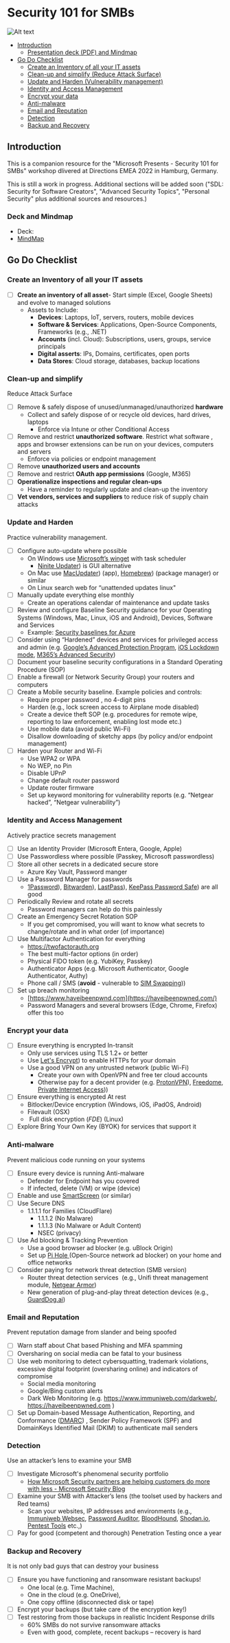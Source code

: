 # Security 101 for SMBs
![Alt text](media/security101titleslide.png?raw=true "Title slide")
- [Introduction](#introduction)
	- [Presentation deck (PDF) and Mindmap](#deck-and-mindmap)
- [Go Do Checklist](#go-do-checklist)
    + [Create an Inventory of all your IT assets](#create-an-inventory-of-all-your-it-assets)
    + [Clean-up and simplify (Reduce Attack Surface)](#clean-up-and-simplify)
    + [Update and Harden (Vulnerability management)](#update-and-harden)
    + [Identity and Access Management](#identity-and-access-management)
    + [Encrypt your data](#encrypt-your-data)
    + [Anti-malware](#anti-malware)
    + [Email and Reputation](#email-and-reputation)
    + [Detection](#detection)
    + [Backup and Recovery](#backup-and-recovery)




## Introduction 

This is a companion resource for the "Microsoft Presents - Security 101 for SMBs" workshop dlivered at Directions EMEA 2022 in Hamburg, Germany. 

This is still a work in progress. Additional sections will be added soon ("SDL: Security for Software Creators", "Advanced Security Topics", "Personal Security" plus additional sources and resources.)

### Deck and Mindmap

- Deck:
- [MindMap](/media/Security101forSMBs.html)


## Go Do Checklist 


### Create an Inventory of all your IT assets 
- [ ] **Create an inventory of all asset**- Start simple (Excel, Google Sheets) and evolve to managed solutions
	- Assets to Include: 
		- **Devices**: Laptops, IoT, servers, routers, mobile devices
		- **Software & Services**: Applications, Open-Source Components, Frameworks (e.g., .NET)
		- **Accounts** (incl. Cloud): Subscriptions, users, groups, service principals
		- **Digital asserts**: IPs, Domains, certificates, open ports
		- **Data Stores**: Cloud storage, databases, backup locations

### Clean-up and simplify 

Reduce Attack Surface

- [ ] Remove & safely dispose of unused/unmanaged/unauthorized **hardware**
  - Collect and safely dispose of or recycle old devices, hard drives, laptops
	- Enforce via Intune or other Conditional Access
- [ ] Remove and restrict **unauthorized software**. Restrict what software , apps and browser extensions can be run on your devices, computers and servers
  - Enforce via policies or endpoint management 
- [ ] Remove **unauthorized users and accounts**
- [ ] Remove and restrict **OAuth app permissions** (Google, M365)
- [ ] **Operationalize inspections and regular clean-ups**
	- Have a reminder to regularly update and clean-up the inventory
- [ ] **Vet vendors, services and suppliers** to reduce risk of supply chain attacks 

### Update and Harden 

Practice vulnerability management. 

- [ ] Configure auto-update where possible 
	- On Windows use [Microsoft’s winget](https://learn.microsoft.com/en-us/windows/package-manager/winget/) with task scheduler
		- [Ninite Updater](https://ninite.com/updater/)) is GUI alternative
	- On Mac use [MacUpdater](https://www.corecode.io/macupdater/)) (app), [Homebrew](https://brew.sh/)) (package manager) or similar 
	- On Linux search web for “unattended updates linux"
- [ ] Manually update everything else monthly
	-  Create an operations calendar of maintenance and update tasks
- [ ] Review and configure Baseline Security guidance for your Operating Systems (Windows, Mac, Linux, iOS and Android), Devices, Software and Services
	- Example: [Security baselines for Azure](https://learn.microsoft.com/en-us/security/benchmark/azure/security-baselines-overview)
- [ ] Consider using “Hardened” devices and services for privileged access and admin (e.g. [Google’s Advanced Protection Program](https://landing.google.com/advancedprotection/), [iOS Lockdown mode](https://support.apple.com/en-ie/HT212650), [M365’s Advanced Security](https://learn.microsoft.com/en-us/microsoft-365/security/office-365-security/tenant-wide-setup-for-increased-security?view=o365-worldwide))
- [ ] Document your  baseline security configurations in a Standard Operating Procedure (SOP)
- [ ] Enable a firewall (or Network Security Group) your routers and computers
- [ ] Create a Mobile security baseline. Example policies and controls:
	- Require proper password , no 4-digit pins
	- Harden (e.g., lock screen access to Airplane mode disabled)
	- Create a device theft SOP (e.g. procedures for remote wipe, reporting to law enforcement,  enabling lost mode etc.)
	- Use mobile data (avoid public Wi-Fi) 
	- Disallow downloading of sketchy apps (by policy and/or endpoint management)
- [ ] Harden your Router and Wi-Fi
	- Use WPA2 or WPA
	- No WEP, no Pin
	- Disable UPnP 
	- Change default router password
	- Update router firmware
	- Set up keyword monitoring for vulnerability reports (e.g. “Netgear hacked”, “Netgear vulnerability”)

### Identity and Access Management

Actively practice secrets management 

- [ ] Use an Identity Provider  (Microsoft Entera, Google, Apple)
- [ ] Use Passwordless where possible (Passkey, Microsoft passwordless)
- [ ] Store all other secrets in a dedicated secure store 
	- Azure Key Vault, Password manger
- [ ] Use a Password Manager for passwords
	- [1Password](https://1password.com/)), [Bitwarden](https://bitwarden.com/)), [LastPass](https://www.lastpass.com/)), [KeePass Password Safe](https://keepass.info/)) are all good
- [ ] Periodically Review and rotate all secrets
	- Password managers can help do this painlessly 
- [ ] Create an Emergency Secret Rotation SOP
	- If you get compromised, you will want to know what secrets to change/rotate and in what order (of importance)
- [ ] Use Multifactor Authentication for everything 
	- https://twofactorauth.org
	- The best multi-factor options (in order)
	- Physical FIDO token (e.g. YubiKey, Passkey)
	- Authenticator Apps (e.g. Microsoft Authenticator, Google Authenticator, Authy)
	- Phone call / SMS (**avoid** -  vulnerable to [SIM Swapping](https://en.wikipedia.org/wiki/SIM_swap_scam)))
- [ ] Set up breach monitoring 
	- [https://www.haveibeenpwnd.com](https://haveibeenpwned.com/)
	- Password Managers and several browsers (Edge, Chrome, Firefox) offer this too

### Encrypt your data

- [ ] Ensure everything is encrypted In-transit
	- Only use services using TLS 1.2+ or better
	- Use [Let's Encrypt](https://letsencrypt.org/)) to enable HTTPs for your domain 
	- Use a good VPN on any untrusted network (public Wi-Fi)
		- Create your own with OpenVPN and free ter cloud accounts
		- Otherwise pay for a decent provider (e.g. [ProtonVPN](https://protonvpn.com/)), [Freedome](https://www.f-secure.com/en/home/products/freedome), [Private Internet Access](https://www.privateinternetaccess.com/)))
- [ ] Ensure everything is encrypted At rest
	- Bitlocker/Device encryption (Windows, iOS, iPadOS, Android)
	- Filevault (OSX)
	-  Full disk encryption (_FDE_) (Linux)
- [ ] Explore Bring Your Own Key (BYOK) for services that support it

### Anti-malware

Prevent malicious code running on your systems

- [ ] Ensure every device is running Anti-malware
	- Defender for Endpoint has you covered
	- If infected, delete (VM) or wipe (device) 
- [ ] Enable and use [SmartScreen](https://support.microsoft.com/en-us/microsoft-edge/how-can-smartscreen-help-protect-me-in-microsoft-edge-1c9a874a-6826-be5e-45b1-67fa445a74c8) (or similar)
- [ ] Use Secure DNS
	- 1.1.1.1 for Families (CloudFlare)
		- 1.1.1.2 (No Malware)
		- 1.1.1.3 (No Malware or Adult Content)
		- NSEC (privacy)
- [ ] Use Ad blocking & Tracking Prevention
	- Use a good browser ad blocker (e.g. uBlock Origin)
	- Set up [Pi Hole ](https://pi-hole.net/)(Open-Source network ad blocker) on your home and office networks 
- [ ] Consider paying for network threat detection (SMB version)
	- Router threat detection services  (e.g., Unifi threat management module, [Netgear Armor](https://www.netgear.com/ie/home/services/armor/))
	- New generation of plug-and-play threat detection devices (e.g., [GuardDog.ai](https://guarddog.ai/))

### Email and Reputation

Prevent reputation damage from slander and being spoofed

- [ ] Warn staff about Chat based Phishing and MFA spamming
- [ ] Oversharing on social media can be fatal to your business 
- [ ] Use web monitoring to detect cybersquatting, trademark violations, excessive digital footprint (oversharing online) and indicators of compromise
	- Social media monitoring 
	- Google/Bing custom alerts 
	- Dark Web Monitoring (e.g. https://www.immuniweb.com/darkweb/, https://haveibeenpwned.com )
- [ ] Set up Domain-based Message Authentication, Reporting, and Conformance ([DMARC](https://dmarc.org/)) , Sender Policy Framework (SPF) and DomainKeys Identified Mail (DKIM) to authenticate mail senders

### Detection

Use an attacker’s lens to examine your SMB

- [ ] Investigate Microsoft's phenomenal security portfolio 
	 - [How Microsoft Security partners are helping customers do more with less - Microsoft Security Blog](https://www.microsoft.com/en-us/security/blog/2022/07/19/how-microsoft-security-partners-are-helping-customers-do-more-with-less/)
- [ ] Examine your SMB with Attacker’s lens (the toolset used by hackers and Red teams)
	- Scan your websites, IP addresses and environments (e.g., [Immuniweb Websec](https://www.immuniweb.com/websec/), [Password Auditor](https://specopssoft.com/product/specops-password-auditor/), [BloodHound](https://github.com/BloodHoundAD/BloodHound), [Shodan.io](https://www.shodan.io/), [Pentest Tools](https://pentest-tools.com/) etc.,)
- [ ] Pay for good (competent and thorough) Penetration Testing once a year 

### Backup and Recovery

It is not only bad guys that can destroy your business

- [ ] Ensure you have functioning and ransomware resistant backups! 
	- One local (e.g. Time Machine), 
	- One in the cloud (e.g. OneDrive),
	- One copy offline (disconnected disk or tape)
- [ ] Encrypt your backups (but take care of the encryption key!) 
- [ ] Test restoring from those backups in realistic Incident Response drills
	- 60% SMBs do not survive ransomware attacks
	- Even with good, complete, recent backups – recovery is hard
